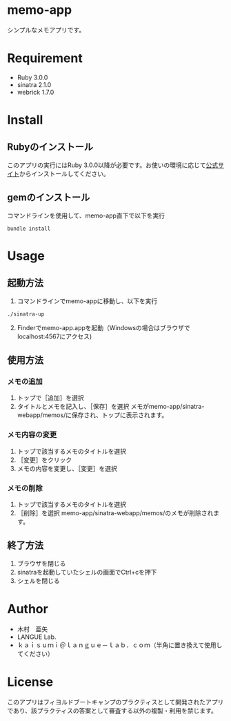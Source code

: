 # memo-app
シンプルなメモアプリです。

# Requirement
- Ruby 3.0.0
- sinatra 2.1.0
- webrick 1.7.0

# Install
## Rubyのインストール
このアプリの実行にはRuby 3.0.0以降が必要です。お使いの環境に応じて[公式サイト](https://www.ruby-lang.org/ja/)からインストールしてください。
##  gemのインストール
コマンドラインを使用して、memo-app直下で以下を実行
```
bundle install
```

# Usage
## 起動方法
1. コマンドラインでmemo-appに移動し、以下を実行
```
./sinatra-up
```
2. Finderでmemo-app.appを起動（Windowsの場合はブラウザでlocalhost:4567にアクセス)
## 使用方法
### メモの追加
1. トップで［追加］を選択
2. タイトルとメモを記入し、［保存］を選択
メモがmemo-app/sinatra-webapp/memos/に保存され、トップに表示されます。
### メモ内容の変更
1. トップで該当するメモのタイトルを選択
2. ［変更］をクリック
3. メモの内容を変更し、［変更］を選択
### メモの削除
1. トップで該当するメモのタイトルを選択
2. ［削除］を選択
memo-app/sinatra-webapp/memos/のメモが削除されます。
## 終了方法
1. ブラウザを閉じる
2. sinatraを起動していたシェルの画面でCtrl+cを押下
3. シェルを閉じる

# Author
- 木村　亜矢
- LANGUE Lab.
- ｋａｉｓｕｍｉ＠ｌａｎｇｕｅ－ｌａｂ．ｃｏｍ（半角に置き換えて使用してください）

# License
このアプリはフィヨルドブートキャンプのプラクティスとして開発されたアプリであり、該プラクティスの答案として審査する以外の複製・利用を禁じます。
